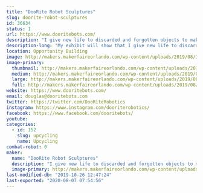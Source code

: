 ```yaml
---
title: "DooRite Robot Sculptures"
slug: doorite-robot-sculptures
id: 36634
status: 1
url: https://www.dooritebots.com/
description: "I give new life to discarded and forgotten objects to make 2-foot tall sculptures that resemble a robot, each with their  own personality. "
description-long: "My exhibit will show that I give new life to discarded or forgotten objects. My sculptures average two-feet in height and have a humanoid likeness or that of a robot.  The exhibit will display my creations and visitors will be able to identify many household items found in my sculptures."
location: Opportunity Building
image: http://makers.makerfaireorlando.com/wp-content/uploads/2019/08/IMG_0040-768x1024.jpg
image-primary:
  thumbnail: http://makers.makerfaireorlando.com/wp-content/uploads/2019/08/IMG_0040-150x150.jpg
  medium: http://makers.makerfaireorlando.com/wp-content/uploads/2019/08/IMG_0040-225x300.jpg
  large: http://makers.makerfaireorlando.com/wp-content/uploads/2019/08/IMG_0040-768x1024.jpg
  full: http://makers.makerfaireorlando.com/wp-content/uploads/2019/08/IMG_0040.jpg
website: https://www.dooritebots.com/
email: douglas@dooritebots.com
twitter: https://twitter.com/DooRiteRobotics
instagram: https://www.instagram.com/dooriterobotics/
facebook: https://www.facebook.com/dooritebots/
youtube: 
categories:
  - id: 152
    slug: upcycling
    name: Upcycling
combat-robot: 0
maker:
  name: "DooRite Robot Sculptures"
  description: "I give new life to discarded and forgotten objects to make 2-foot tall sculptures that resemble a robot, each with their  own personality. "
  image-primary: http://makers.makerfaireorlando.com/wp-content/uploads/2019/08/IMG_0018-1-768x1024.jpg
last-modified-db: "2019-10-26 12:47:24"
last-exported: "2020-08-07 07:54:56"
---
```

